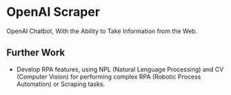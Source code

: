 # OpenAI Scraper

OpenAI Chatbot, With the Ability to Take Information from the Web.



## Further Work

- Develop RPA features, using NPL (Natural Lenguage Processing) and CV (Computer Vision) for performing complex RPA (Robotic Process Automation) or Scraping tasks.